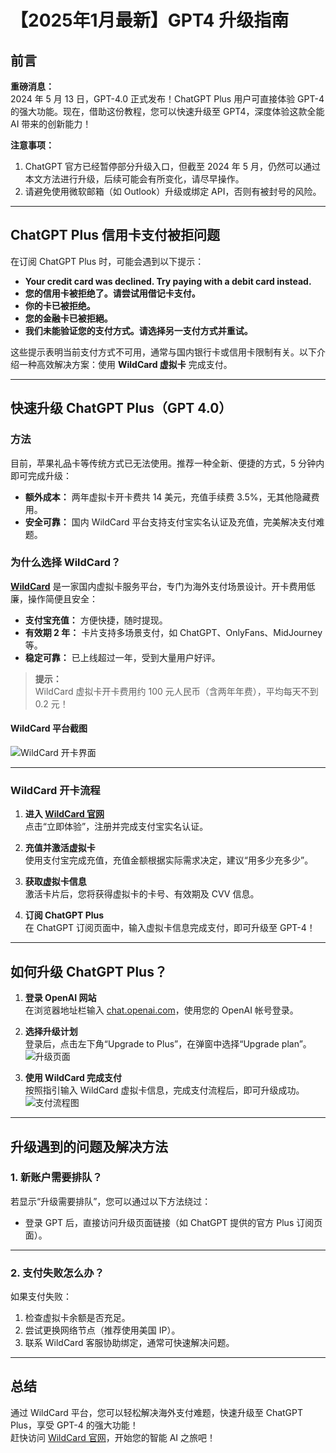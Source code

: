 # 【2025年1月最新】GPT4 升级指南

## 前言

**重磅消息：**  
2024 年 5 月 13 日，GPT-4.0 正式发布！ChatGPT Plus 用户可直接体验 GPT-4 的强大功能。现在，借助这份教程，您可以快速升级至 GPT4，深度体验这款全能 AI 带来的创新能力！

**注意事项：**  
1. ChatGPT 官方已经暂停部分升级入口，但截至 2024 年 5 月，仍然可以通过本文方法进行升级，后续可能会有所变化，请尽早操作。  
2. 请避免使用微软邮箱（如 Outlook）升级或绑定 API，否则有被封号的风险。

---

## ChatGPT Plus 信用卡支付被拒问题

在订阅 ChatGPT Plus 时，可能会遇到以下提示：  

- **Your credit card was declined. Try paying with a debit card instead.**  
- **您的信用卡被拒绝了。请尝试用借记卡支付。**  
- **你的卡已被拒绝。**  
- **您的金融卡已被拒絕。**  
- **我们未能验证您的支付方式。请选择另一支付方式并重试。**

这些提示表明当前支付方式不可用，通常与国内银行卡或信用卡限制有关。以下介绍一种高效解决方案：使用 **WildCard 虚拟卡** 完成支付。

---

## 快速升级 ChatGPT Plus（GPT 4.0）

### 方法

目前，苹果礼品卡等传统方式已无法使用。推荐一种全新、便捷的方式，5 分钟内即可完成升级：  
- **额外成本：** 两年虚拟卡开卡费共 14 美元，充值手续费 3.5%，无其他隐藏费用。  
- **安全可靠：** 国内 WildCard 平台支持支付宝实名认证及充值，完美解决支付难题。

### 为什么选择 WildCard？

**[WildCard](https://bit.ly/bewildcard)** 是一家国内虚拟卡服务平台，专门为海外支付场景设计。开卡费用低廉，操作简便且安全：  
- **支付宝充值：** 方便快捷，随时提现。  
- **有效期 2 年：** 卡片支持多场景支付，如 ChatGPT、OnlyFans、MidJourney 等。  
- **稳定可靠：** 已上线超过一年，受到大量用户好评。

> **提示：**  
> WildCard 虚拟卡开卡费用约 100 元人民币（含两年年费），平均每天不到 0.2 元！

#### WildCard 平台截图

![WildCard 开卡界面](https://chainiaoai.github.io/WildCard/assets/img/wildcard_7.5d24497a.png)

---

### WildCard 开卡流程

1. **进入 [WildCard 官网](https://bit.ly/bewildcard)**  
   点击“立即体验”，注册并完成支付宝实名认证。  

2. **充值并激活虚拟卡**  
   使用支付宝完成充值，充值金额根据实际需求决定，建议“用多少充多少”。

3. **获取虚拟卡信息**  
   激活卡片后，您将获得虚拟卡的卡号、有效期及 CVV 信息。

4. **订阅 ChatGPT Plus**  
   在 ChatGPT 订阅页面中，输入虚拟卡信息完成支付，即可升级至 GPT-4！

---

## 如何升级 ChatGPT Plus？

1. **登录 OpenAI 网站**  
   在浏览器地址栏输入 [chat.openai.com](https://chat.openai.com)，使用您的 OpenAI 帐号登录。  

2. **选择升级计划**  
   登录后，点击左下角“Upgrade to Plus”，在弹窗中选择“Upgrade plan”。  
   ![升级页面](https://chainiaoai.github.io/WildCard/assets/img/wildcard_8.730215a0.png)

3. **使用 WildCard 完成支付**  
   按照指引输入 WildCard 虚拟卡信息，完成支付流程后，即可升级成功。  
   ![支付流程图](https://chainiaoai.github.io/WildCard/assets/img/wildcard_9.94243a9f.png)

---

## 升级遇到的问题及解决方法

### 1. 新账户需要排队？

若显示“升级需要排队”，您可以通过以下方法绕过：  
- 登录 GPT 后，直接访问升级页面链接（如 ChatGPT 提供的官方 Plus 订阅页面）。

---

### 2. 支付失败怎么办？

如果支付失败：  
1. 检查虚拟卡余额是否充足。  
2. 尝试更换网络节点（推荐使用美国 IP）。  
3. 联系 WildCard 客服协助绑定，通常可快速解决问题。

---

## 总结

通过 WildCard 平台，您可以轻松解决海外支付难题，快速升级至 ChatGPT Plus，享受 GPT-4 的强大功能！  
赶快访问 [WildCard 官网](https://bit.ly/bewildcard)，开始您的智能 AI 之旅吧！
